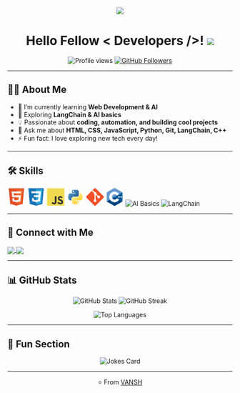 <p align="center">
  <img width="200" src="https://avatars.githubusercontent.com/u/00000000?v=4"> <!-- Replace with your avatar URL if you want -->
</p>

<h1 align="center"> Hello Fellow &lt; Developers /&gt;! <img src="https://raw.githubusercontent.com/MartinHeinz/MartinHeinz/master/wave.gif" width="30px"> </h1>

<p align="center">
  <img src="https://komarev.com/ghpvc/?username=Vansh27189&label=Profile%20Views&color=0e75b6&style=flat" alt="Profile views" />
  <a href="https://github.com/Vansh27189?tab=followers">
    <img src="https://img.shields.io/github/followers/Vansh27189?label=Followers&style=social" alt="GitHub Followers" />
  </a>
</p>

---

## 👨‍💻 About Me
- 🔭 I’m currently learning **Web Development & AI**  
- 🌱 Exploring **LangChain & AI basics**  
- 💡 Passionate about **coding, automation, and building cool projects**  
- 💬 Ask me about **HTML, CSS, JavaScript, Python, Git, LangChain, C++**  
- ⚡ Fun fact: I love exploring new tech every day!  

---

## 🛠️ Skills

<p align="left">
  <img src="https://raw.githubusercontent.com/devicons/devicon/master/icons/html5/html5-original.svg" alt="HTML5" width="40"/> 
  <img src="https://raw.githubusercontent.com/devicons/devicon/master/icons/css3/css3-original.svg" alt="CSS3" width="40"/> 
  <img src="https://raw.githubusercontent.com/devicons/devicon/master/icons/javascript/javascript-original.svg" alt="JavaScript" width="40"/> 
  <img src="https://raw.githubusercontent.com/devicons/devicon/master/icons/python/python-original.svg" alt="Python" width="40"/> 
  <img src="https://raw.githubusercontent.com/devicons/devicon/master/icons/git/git-original.svg" alt="Git" width="40"/> 
  <img src="https://raw.githubusercontent.com/devicons/devicon/master/icons/cplusplus/cplusplus-original.svg" alt="C++" width="40"/> 
  <img src="https://img.icons8.com/ios/50/000000/artificial-intelligence.png" alt="AI Basics" width="40"/> 
  <img src="https://img.icons8.com/ios/50/000000/brainstorm-skill.png" alt="LangChain" width="40"/> 
</p>

---

## 🤝 Connect with Me  
<p>
  <a href="www.linkedin.com/in/vansh-dhamija-9683521b7">
    <img align="center" src="https://raw.githubusercontent.com/rahulbanerjee26/githubAboutMeGenerator/main/icons/linked-in-alt.svg" width="40" />
  </a> 
  <a href="https://github.com/Vansh27189">
    <img align="center" src="https://raw.githubusercontent.com/rahulbanerjee26/githubAboutMeGenerator/main/icons/github.svg" width="40" />
  </a> 
</p>

---

## 📊 GitHub Stats
<p align="center">
  <img src="https://github-readme-stats.vercel.app/api?username=Vansh27189&show_icons=true&theme=tokyonight" alt="GitHub Stats" height="160"/>
  <img src="https://github-readme-streak-stats.herokuapp.com/?user=Vansh27189&theme=tokyonight" alt="GitHub Streak" height="160"/>
</p>

<p align="center">
  <img src="https://github-readme-stats.vercel.app/api/top-langs/?username=Vansh27189&layout=compact&theme=tokyonight" alt="Top Languages" height="160"/>
</p>

---

## 🎉 Fun Section
<p align="center">
  <img src="https://readme-jokes.vercel.app/api?theme=tokyonight" alt="Jokes Card" />
</p>

---

<p align="center">⭐️ From <a href="https://github.com/Vansh27189">VANSH</a></p>
